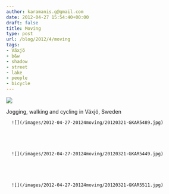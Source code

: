 ```yaml
---
author: karamanis.g@gmail.com
date: 2012-04-27 15:54:40+00:00
draft: false
title: Moving
type: post
url: /blog/2012/4/moving
tags:
- Växjö
- b&w
- shadow
- street
- lake
- people
- bicycle
---
```


![](/images/2012-04-27-20124moving/20120321-GKAR5427.jpg)

  



Jogging, walking and cycling in Växjö, Sweden


  
      ![](/images/2012-04-27-20124moving/20120321-GKAR5489.jpg)

  


  
      ![](/images/2012-04-27-20124moving/20120321-GKAR5449.jpg)

  


  
      ![](/images/2012-04-27-20124moving/20120321-GKAR5511.jpg)

